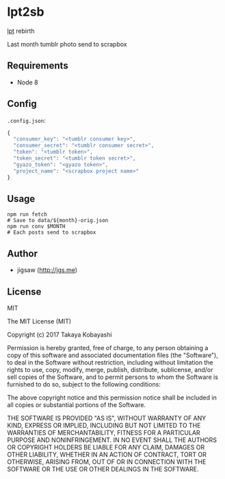 # lpt2sb
[lpt](https://github.com/e-jigsaw/lpt) rebirth

Last month tumblr photo send to scrapbox

## Requirements

* Node 8

## Config

`.config.json`:

```js
{
  "consumer_key": "<tumblr consumer key>",
  "consumer_secret": "<tumblr consumer secret>",
  "token": "<tumblr token>",
  "token_secret": "<tumblr token secret>",
  "gyazo_token": "<gyazo token>",
  "project_name": "<scrapbox project name>"
}
```

## Usage

```
npm run fetch
# Save to data/${month}-orig.json
npm run conv $MONTH
# Each posts send to scrapbox
```

## Author

* jigsaw (http://jgs.me)

## License

MIT

The MIT License (MIT)

Copyright (c) 2017 Takaya Kobayashi

Permission is hereby granted, free of charge, to any person obtaining a copy of this software and associated documentation files (the "Software"), to deal in the Software without restriction, including without limitation the rights to use, copy, modify, merge, publish, distribute, sublicense, and/or sell copies of the Software, and to permit persons to whom the Software is furnished to do so, subject to the following conditions:

The above copyright notice and this permission notice shall be included in all copies or substantial portions of the Software.

THE SOFTWARE IS PROVIDED "AS IS", WITHOUT WARRANTY OF ANY KIND, EXPRESS OR IMPLIED, INCLUDING BUT NOT LIMITED TO THE WARRANTIES OF MERCHANTABILITY, FITNESS FOR A PARTICULAR PURPOSE AND NONINFRINGEMENT. IN NO EVENT SHALL THE AUTHORS OR COPYRIGHT HOLDERS BE LIABLE FOR ANY CLAIM, DAMAGES OR OTHER LIABILITY, WHETHER IN AN ACTION OF CONTRACT, TORT OR OTHERWISE, ARISING FROM, OUT OF OR IN CONNECTION WITH THE SOFTWARE OR THE USE OR OTHER DEALINGS IN THE SOFTWARE.

